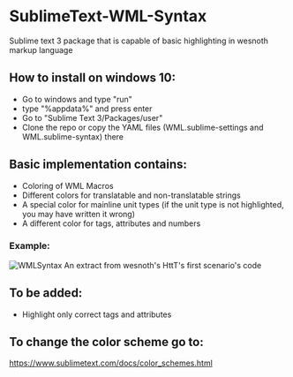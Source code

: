 # SublimeText-WML-Syntax
Sublime text 3 package that is capable of basic highlighting in wesnoth markup language

## How to install on windows 10:
  - Go to windows and type "run"
  - type "%appdata%" and press enter
  - Go to "Sublime Text 3/Packages/user"
  - Clone the repo or copy the YAML files (WML.sublime-settings and WML.sublime-syntax) there
  
## Basic implementation contains:
  - Coloring of WML Macros
  - Different colors for translatable and non-translatable strings
  - A special color for mainline unit types (if the unit type is not highlighted, you may have written it wrong)
  - A different color for tags, attributes and numbers
  
  ### Example:
  ![WMLSyntax](https://user-images.githubusercontent.com/30196839/197388755-c7b0ff45-442a-445c-92e1-f4c4b6dfb42b.png)
  An extract from wesnoth's HttT's first scenario's code

## To be added:
  - Highlight only correct tags and attributes
## To change the color scheme go to:
  https://www.sublimetext.com/docs/color_schemes.html
